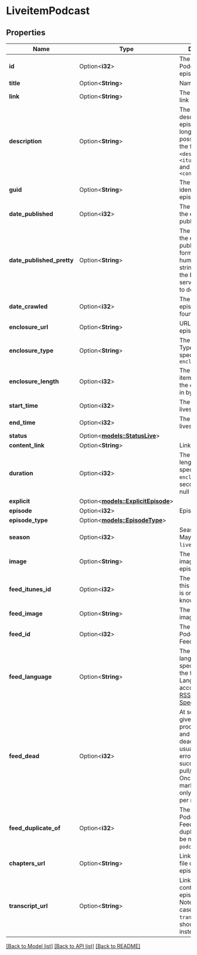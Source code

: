 # LiveitemPodcast

## Properties

Name | Type | Description | Notes
------------ | ------------- | ------------- | -------------
**id** | Option<**i32**> | The internal PodcastIndex.org episode ID.  | [optional]
**title** | Option<**String**> | Name of the feed  | [optional]
**link** | Option<**String**> | The channel-level link in the feed  | [optional]
**description** | Option<**String**> | The item-level description of the episode.   Uses the longer of the possible fields in the feed: `<description>`, `<itunes:summary>` and `<content:encoded>`  | [optional]
**guid** | Option<**String**> | The unique identifier for the episode  | [optional]
**date_published** | Option<**i32**> | The date and time the episode was published  | [optional]
**date_published_pretty** | Option<**String**> | The date and time the episode was published formatted as a human readable string.   Note: uses the PodcastIndex server local time to do conversion.  | [optional]
**date_crawled** | Option<**i32**> | The time this episode was found in the feed  | [optional]
**enclosure_url** | Option<**String**> | URL/link to the episode file  | [optional]
**enclosure_type** | Option<**String**> | The Content-Type for the item specified by the `enclosureUrl`  | [optional]
**enclosure_length** | Option<**i32**> | The length of the item specified by the `enclosureUrl` in bytes  | [optional]
**start_time** | Option<**i32**> | The time the livestream starts  | [optional]
**end_time** | Option<**i32**> | The time the livestream ends  | [optional]
**status** | Option<[**models::StatusLive**](status_live.md)> |  | [optional]
**content_link** | Option<**String**> | Link TODO  | [optional]
**duration** | Option<**i32**> | The estimated length of the item specified by the `enclosureUrl` in seconds. Will be null for `liveItem`.  | [optional]
**explicit** | Option<[**models::ExplicitEpisode**](explicit_episode.md)> |  | [optional]
**episode** | Option<**i32**> | Episode number  | [optional]
**episode_type** | Option<[**models::EpisodeType**](episodeType.md)> |  | [optional]
**season** | Option<**i32**> | Season number. May be null for `liveItem`.  | [optional]
**image** | Option<**String**> | The item-level image for the episode  | [optional]
**feed_itunes_id** | Option<**i32**> | The iTunes ID of this feed if there is one, and we know what it is.  | [optional]
**feed_image** | Option<**String**> | The channel-level image element.  | [optional]
**feed_id** | Option<**i32**> | The internal PodcastIndex.org Feed ID.  | [optional]
**feed_language** | Option<**String**> | The channel-level language specification of the feed.  Languages accord with the [RSS Language Spec](https://www.rssboard.org/rss-language-codes).  | [optional]
**feed_dead** | Option<**i32**> | At some point, we give up trying to process a feed and mark it as dead. This is usually after 1000 errors without a successful pull/parse cycle. Once the feed is marked dead, we only check it once per month.  | [optional]
**feed_duplicate_of** | Option<**i32**> | The internal PodcastIndex.org Feed ID this feed duplicates. May be null except in `podcasts/dead`.  | [optional]
**chapters_url** | Option<**String**> | Link to the JSON file containing the episode chapters  | [optional]
**transcript_url** | Option<**String**> | Link to the file containing the episode transcript   Note: in most use cases, the `transcripts` value should be used instead  | [optional]

[[Back to Model list]](../README.md#documentation-for-models) [[Back to API list]](../README.md#documentation-for-api-endpoints) [[Back to README]](../README.md)


